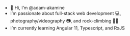 - 👋 Hi, I’m @adam-akamine
- I’m passionate about full-stack web development 💻, photography/videography 📷, and rock-climbing 🧗‍♂️
- I’m currently learning Angular 11, Typescript, and RxJS

<!---
adam-akamine/adam-akamine is a ✨ special ✨ repository because its `README.md` (this file) appears on your GitHub profile.
You can click the Preview link to take a look at your changes.
--->
